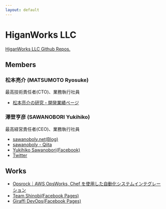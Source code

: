 ```yaml
---
layout: default
---
```


# HiganWorks LLC

[HiganWorks LLC Github Repos.](https://github.com/orgs/higanworks "HiganWorks LLC")


## Members

### 松本亮介 (MATSUMOTO Ryosuke)

最高技術責任者(CTO)、業務執行社員

- [松本亮介の研究・開発業績ページ](http://research.matsumoto-r.jp/ "松本亮介の研究・開発業績ページ")

### 澤登亨彦 (SAWANOBORI Yukihiko)

最高経営責任者(CEO)、業務執行社員

- [sawanoboly.net(Blog)](http://www.sawanoboly.net/ "sawanoboly.net")
- [sawanoboly - Qiita](http://qiita.com/sawanoboly "sawanoboly - Qiita")
- [Yukihiko Sawanobori(Facebook)](https://www.facebook.com/yukihiko.sawanobori "Yukihiko Sawanobori")
- [Twitter](https://twitter.com/sawanoboly)


## Works

- [Opsrock｜AWS OpsWorks, Chef を使用した自動化システムインテグレーション](http://opsrock.in/ "Opsrock｜AWS OpsWorks, Opscode Chef を使用した自動化システムインテグレーション")
- [Team Shinobi(Facebook Pages)](https://www.facebook.com/pages/Team-Shinobi/146001442153994 "Team Shinobi")
- [Giraffi DevOps(Facebook Pages)](https://www.facebook.com/giraffi.devops "Giraffi DevOps")
